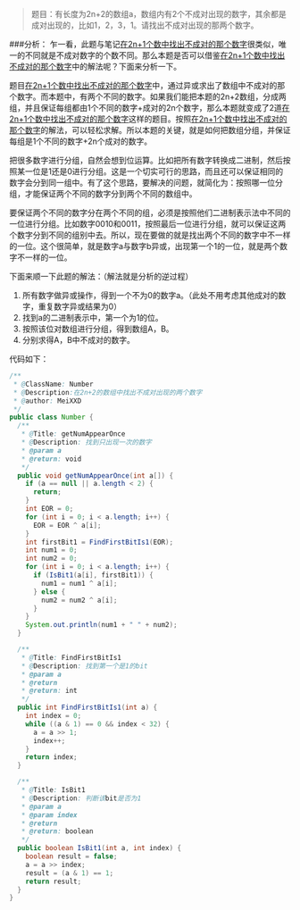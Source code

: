 >题目：有长度为2n+2的数组a，数组内有2个不成对出现的数字，其余都是成对出现的，比如1，2，3，1。请找出不成对出现的那两个数字。

###分析：
乍一看，此题与笔记[在2n+1个数中找出不成对的那个数字](https://github.com/MeiXXD/Algorithms/blob/master/%E5%9C%A82n%2B1%E4%B8%AA%E6%95%B0%E4%B8%AD%E6%89%BE%E5%87%BA%E4%B8%8D%E6%88%90%E5%AF%B9%E7%9A%84%E9%82%A3%E4%B8%AA%E6%95%B0%E5%AD%97.md)很类似，唯一的不同就是不成对数字的个数不同。那么本题是否可以借鉴[在2n+1个数中找出不成对的那个数字](https://github.com/MeiXXD/Algorithms/blob/master/%E5%9C%A82n%2B1%E4%B8%AA%E6%95%B0%E4%B8%AD%E6%89%BE%E5%87%BA%E4%B8%8D%E6%88%90%E5%AF%B9%E7%9A%84%E9%82%A3%E4%B8%AA%E6%95%B0%E5%AD%97.md)中的解法呢？下面来分析一下。

题目[在2n+1个数中找出不成对的那个数字](https://github.com/MeiXXD/Algorithms/blob/master/%E5%9C%A82n%2B1%E4%B8%AA%E6%95%B0%E4%B8%AD%E6%89%BE%E5%87%BA%E4%B8%8D%E6%88%90%E5%AF%B9%E7%9A%84%E9%82%A3%E4%B8%AA%E6%95%B0%E5%AD%97.md)中，通过异或求出了数组中不成对的那个数字。而本题中，有两个不同的数字。如果我们能把本题的2n+2数组，分成两组，并且保证每组都由1个不同的数字+成对的2n个数字，那么本题就变成了2道[在2n+1个数中找出不成对的那个数字](https://github.com/MeiXXD/Algorithms/blob/master/%E5%9C%A82n%2B1%E4%B8%AA%E6%95%B0%E4%B8%AD%E6%89%BE%E5%87%BA%E4%B8%8D%E6%88%90%E5%AF%B9%E7%9A%84%E9%82%A3%E4%B8%AA%E6%95%B0%E5%AD%97.md)这样的题目。按照[在2n+1个数中找出不成对的那个数字](https://github.com/MeiXXD/Algorithms/blob/master/%E5%9C%A82n%2B1%E4%B8%AA%E6%95%B0%E4%B8%AD%E6%89%BE%E5%87%BA%E4%B8%8D%E6%88%90%E5%AF%B9%E7%9A%84%E9%82%A3%E4%B8%AA%E6%95%B0%E5%AD%97.md)的解法，可以轻松求解。所以本题的关键，就是如何把数组分组，并保证每组是1个不同的数字+2n个成对的数字。

把很多数字进行分组，自然会想到位运算。比如把所有数字转换成二进制，然后按照某一位是1还是0进行分组。这是一个切实可行的思路，而且还可以保证相同的数字会分到同一组中。有了这个思路，要解决的问题，就简化为：按照哪一位分组，才能保证两个不同的数字分到两个不同的数组中。

要保证两个不同的数字分在两个不同的组，必须是按照他们二进制表示法中不同的一位进行分组。比如数字0010和0011，按照最后一位进行分组，就可以保证这两个数字分到不同的组别中去。所以，现在要做的就是找出两个不同的数字中不一样的一位。这个很简单，就是数字a与数字b异或，出现第一个1的一位，就是两个数字不一样的一位。

下面来顺一下此题的解法：（解法就是分析的逆过程）

1. 所有数字做异或操作，得到一个不为0的数字a。（此处不用考虑其他成对的数字，重复数字异或结果为0）
2. 找到a的二进制表示中，第一个为1的位。
3. 按照该位对数组进行分组，得到数组A，B。
4. 分别求得A，B中不成对的数字。

代码如下：

```java
/**
 * @ClassName: Number
 * @Description:在2n+2的数组中找出不成对出现的两个数字
 * @author: MeiXXD
 */
public class Number {
  /**
   * @Title: getNumAppearOnce
   * @Description: 找到只出现一次的数字
   * @param a
   * @return: void
   */
  public void getNumAppearOnce(int a[]) {
    if (a == null || a.length < 2) {
      return;
    }
    int EOR = 0;
    for (int i = 0; i < a.length; i++) {
      EOR = EOR ^ a[i];
    }
    int firstBit1 = FindFirstBitIs1(EOR);
    int num1 = 0;
    int num2 = 0;
    for (int i = 0; i < a.length; i++) {
      if (IsBit1(a[i], firstBit1)) {
        num1 = num1 ^ a[i];
      } else {
        num2 = num2 ^ a[i];
      }
    }
    System.out.println(num1 + " " + num2);
  }

  /**
   * @Title: FindFirstBitIs1
   * @Description: 找到第一个是1的bit
   * @param a
   * @return
   * @return: int
   */
  public int FindFirstBitIs1(int a) {
    int index = 0;
    while ((a & 1) == 0 && index < 32) {
      a = a >> 1;
      index++;
    }
    return index;
  }

  /**
   * @Title: IsBit1
   * @Description: 判断该bit是否为1
   * @param a
   * @param index
   * @return
   * @return: boolean
   */
  public boolean IsBit1(int a, int index) {
    boolean result = false;
    a = a >> index;
    result = (a & 1) == 1;
    return result;
  }
}
```

